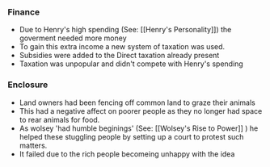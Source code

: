 ### Finance 
- Due to Henry's high spending (See: [[Henry's Personality]]) the goverment needed more money
- To gain this extra income a new system of taxation was used.
- Subsidies were added to the Direct taxation already present
- Taxation was unpopular and didn't compete with Henry's spending

### Enclosure
- Land owners had been fencing off common land to graze their animals
- This had a negative affect on poorer people as they no longer had space to rear animals for food. 
- As wolsey 'had humble beginings' (See: [[Wolsey's Rise to Power]] ) he helped these stuggling people by setting up a court to protest such matters.
- It failed due to the rich people becomeing unhappy with the idea